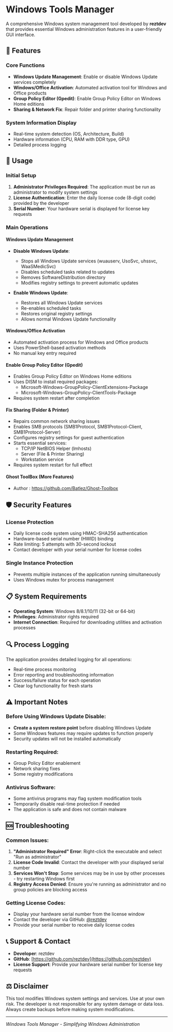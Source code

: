 # Windows Tools Manager

A comprehensive Windows system management tool developed by **reztdev** that provides essential Windows administration features in a user-friendly GUI interface.

## 🔧 Features

### Core Functions
- **Windows Update Management**: Enable or disable Windows Update services completely
- **Windows/Office Activation**: Automated activation tool for Windows and Office products
- **Group Policy Editor (Gpedit)**: Enable Group Policy Editor on Windows Home editions
- **Sharing & Network Fix**: Repair folder and printer sharing functionality

### System Information Display
- Real-time system detection (OS, Architecture, Build)
- Hardware information (CPU, RAM with DDR type, GPU)
- Detailed process logging

## 🚀 Usage

### Initial Setup
1. **Administrator Privileges Required**: The application must be run as administrator to modify system settings
2. **License Authentication**: Enter the daily license code (8-digit code) provided by the developer
3. **Serial Number**: Your hardware serial is displayed for license key requests

### Main Operations

#### Windows Update Management
- **Disable Windows Update**: 
  - Stops all Windows Update services (wuauserv, UsoSvc, uhssvc, WaaSMedicSvc)
  - Disables scheduled tasks related to updates
  - Removes SoftwareDistribution directory
  - Modifies registry settings to prevent automatic updates

- **Enable Windows Update**:
  - Restores all Windows Update services
  - Re-enables scheduled tasks
  - Restores original registry settings
  - Allows normal Windows Update functionality

#### Windows/Office Activation
- Automated activation process for Windows and Office products
- Uses PowerShell-based activation methods
- No manual key entry required

#### Enable Group Policy Editor (Gpedit)
- Enables Group Policy Editor on Windows Home editions
- Uses DISM to install required packages:
  - Microsoft-Windows-GroupPolicy-ClientExtensions-Package
  - Microsoft-Windows-GroupPolicy-ClientTools-Package
- Requires system restart after completion

#### Fix Sharing (Folder & Printer)
- Repairs common network sharing issues
- Enables SMB protocols (SMB1Protocol, SMB1Protocol-Client, SMB1Protocol-Server)
- Configures registry settings for guest authentication
- Starts essential services:
  - TCP/IP NetBIOS Helper (lmhosts)
  - Server (File & Printer Sharing)
  - Workstation service
- Requires system restart for full effect

#### Ghost ToolBox (More Features)
- Author : https://github.com/Batlez/Ghost-Toolbox

## 🛡️ Security Features

### License Protection
- Daily license code system using HMAC-SHA256 authentication
- Hardware-based serial number (HWID) binding
- Rate limiting: 5 attempts with 30-second lockout
- Contact developer with your serial number for license codes

### Single Instance Protection
- Prevents multiple instances of the application running simultaneously
- Uses Windows mutex for process management

## 📋 System Requirements

- **Operating System**: Windows 8/8.1/10/11 (32-bit or 64-bit)
- **Privileges**: Administrator rights required
- **Internet Connection**: Required for downloading utilities and activation processes

## 🔍 Process Logging

The application provides detailed logging for all operations:
- Real-time process monitoring
- Error reporting and troubleshooting information
- Success/failure status for each operation
- Clear log functionality for fresh starts

## ⚠️ Important Notes

### Before Using Windows Update Disable:
- **Create a system restore point** before disabling Windows Update
- Some Windows features may require updates to function properly
- Security updates will not be installed automatically

### Restarting Required:
- Group Policy Editor enablement
- Network sharing fixes
- Some registry modifications

### Antivirus Software:
- Some antivirus programs may flag system modification tools
- Temporarily disable real-time protection if needed
- The application is safe and does not contain malware

## 🆘 Troubleshooting

### Common Issues:
1. **"Administrator Required" Error**: Right-click the executable and select "Run as administrator"
2. **License Code Invalid**: Contact the developer with your displayed serial number
3. **Services Won't Stop**: Some services may be in use by other processes - try restarting Windows first
4. **Registry Access Denied**: Ensure you're running as administrator and no group policies are blocking access

### Getting License Codes:
- Display your hardware serial number from the license window
- Contact the developer via GitHub: [@reztdev](https://github.com/reztdev)
- Provide your serial number to receive daily license codes

## 📞 Support & Contact

- **Developer**: reztdev
- **GitHub**: [https://github.com/reztdev](https://github.com/reztdev)
- **License Support**: Provide your hardware serial number for license key requests

## ⚖️ Disclaimer

This tool modifies Windows system settings and services. Use at your own risk. The developer is not responsible for any system damage or data loss. Always create backups before making system modifications.

---

*Windows Tools Manager - Simplifying Windows Administration*

